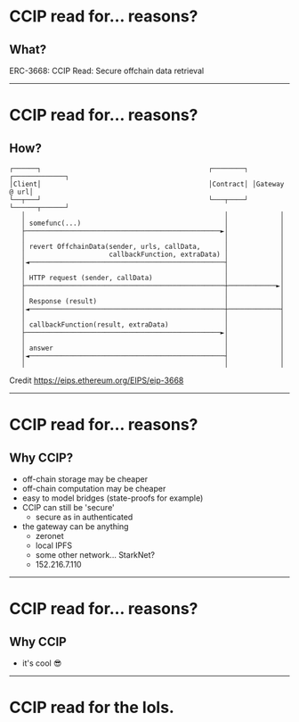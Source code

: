 # CCIP read for... reasons?

## What?

ERC-3668: CCIP Read: Secure offchain data retrieval

---
# CCIP read for... reasons?

## How?

```
┌──────┐                                          ┌────────┐ ┌─────────────┐
│Client│                                          │Contract│ │Gateway @ url│
└──┬───┘                                          └───┬────┘ └──────┬──────┘
   │                                                  │             │
   │ somefunc(...)                                    │             │
   ├─────────────────────────────────────────────────►│             │
   │                                                  │             │
   │ revert OffchainData(sender, urls, callData,      │             │
   │                     callbackFunction, extraData) │             │
   │◄─────────────────────────────────────────────────┤             │
   │                                                  │             │
   │ HTTP request (sender, callData)                  │             │
   ├──────────────────────────────────────────────────┼────────────►│
   │                                                  │             │
   │ Response (result)                                │             │
   │◄─────────────────────────────────────────────────┼─────────────┤
   │                                                  │             │
   │ callbackFunction(result, extraData)              │             │
   ├─────────────────────────────────────────────────►│             │
   │                                                  │             │
   │ answer                                           │             │
   │◄─────────────────────────────────────────────────┤             │
   │                                                  │             │
```
Credit https://eips.ethereum.org/EIPS/eip-3668

---

# CCIP read for... reasons?

## Why CCIP?

- off-chain storage may be cheaper
- off-chain computation may be cheaper
- easy to model bridges (state-proofs for example)
- CCIP can still be 'secure'
  - secure as in authenticated
- the gateway can be anything
  - zeronet
  - local IPFS
  - some other network... StarkNet?
  - 152.216.7.110

---

# CCIP read for... reasons?

## Why CCIP 

- it's cool 😎

---

# CCIP read for the lols.



